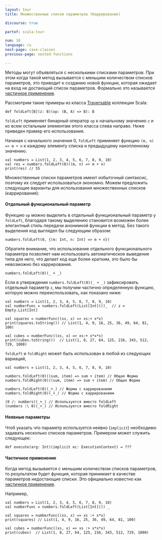 ```yaml
---
layout: tour
title: Множественные списки параметров (Каррирование)

discourse: true

partof: scala-tour

num: 10
language: ru
next-page: case-classes
previous-page: nested-functions

---
```


Методы могут объявляться с несколькими списками параметров. При этом когда такой метод вызывается с меньшим количеством списков параметров, это приводит к созданию новой функции, которая ожидает на вход не достающий список параметров. Формально это называется [частичное применение](https://en.wikipedia.org/wiki/Partial_application).

Рассмотрим такие примеры из класса [Traversable](/overviews/collections/trait-traversable.html) коллекции Scala:

```
def foldLeft[B](z: B)(op: (B, A) => B): B
```

`foldLeft` применяет бинарный оператор `op` к начальному значению `z` и ко всем остальным элементам этого класса слева направо. Ниже приведен пример его использования. 

Начиная с начального значения 0, `foldLeft` применяет функцию `(m, n) => m + n` к каждому элементу списка и предыдущему накопленному значению.

```tut
val numbers = List(1, 2, 3, 4, 5, 6, 7, 8, 9, 10)
val res = numbers.foldLeft(0)((m, n) => m + n)
print(res) // 55
```

Множественные списки параметров имеют избыточный синтаксис, поэтому их следует использоваться экономно. Можем предложить следующие варианты для использования множественных списков (каррирования):

#### Отдельный функциональный параметр
   Функцию `op` можно выделить в отдельный функциональный параметр у `foldLeft`, благодаря такому выделению становится возможен более элегантный стиль передачи анонимной функции в метод. Без такого выделения код выглядел бы следующим образом:
```
numbers.foldLeft(0, {(m: Int, n: Int) => m + n})
```
    
   Обратите внимание, что использование отдельного функционального параметра позволяет нам использовать автоматическое выведение типа для него, что делает код еще более кратким, это было бы невозможно без каррирования.
    
```
numbers.foldLeft(0)(_ + _)
```
   Если в утверждении `numbers.foldLeft(0)(_ + _)` зафиксировать отдельный параметр `z`, мы получим частично определенную функцию, которую можно переиспользовать, как показано ниже:
```tut
val numbers = List(1, 2, 3, 4, 5, 6, 7, 8, 9, 10)
val numberFunc = numbers.foldLeft(List[Int]())_  // z = Empty.List[Int]

val squares = numberFunc((xs, x) => xs:+ x*x)
print(squares.toString()) // List(1, 4, 9, 16, 25, 36, 49, 64, 81, 100)

val cubes = numberFunc((xs, x) => xs:+ x*x*x)
print(cubes.toString())  // List(1, 8, 27, 64, 125, 216, 343, 512, 729, 1000)
```

   `foldLeft` и `foldRight` может быть использован в любой из следующих вариаций,
```tut
val numbers = List(1, 2, 3, 4, 5, 6, 7, 8, 9, 10)

numbers.foldLeft(0)((sum, item) => sum + item) // Общая Форма
numbers.foldRight(0)((sum, item) => sum + item) // Общая Форма

numbers.foldLeft(0)(_+_) // Форма с каррированием
numbers.foldRight(0)(_+_) // Форма с каррированием

(0 /: numbers)(_+_) // Используется вместо foldLeft
(numbers :\ 0)(_+_) // Используется вместо foldRight
```   

   
#### Неявные параметры
   Чтоб указать что параметр используется неявно (`implicit`) необходимо задавать несколько списков параметров. Примером может служить следующее:

```
def execute(arg: Int)(implicit ec: ExecutionContext) = ???
```
    
#### Частичное применение
  Когда метод вызывается с меньшим количеством списков параметров, то результатом будет функция, 
  которая принимает в качестве параметров недостающие списки. Это официально известно как 
  [частичное применение](https://ru.wikipedia.org/wiki/%D0%A7%D0%B0%D1%81%D1%82%D0%B8%D1%87%D0%BD%D0%BE%D0%B5_%D0%BF%D1%80%D0%B8%D0%BC%D0%B5%D0%BD%D0%B5%D0%BD%D0%B8%D0%B5).
  
  Например,
  
  ```tut
  val numbers = List(1, 2, 3, 4, 5, 6, 7, 8, 9, 10)
  val numberFunc = numbers.foldLeft(List[Int]()) _
  
  val squares = numberFunc((xs, x) => xs :+ x*x)
  print(squares) // List(1, 4, 9, 16, 25, 36, 49, 64, 81, 100)
  
  val cubes = numberFunc((xs, x) => xs :+ x*x*x)
  print(cubes)  // List(1, 8, 27, 64, 125, 216, 343, 512, 729, 1000)
  ```